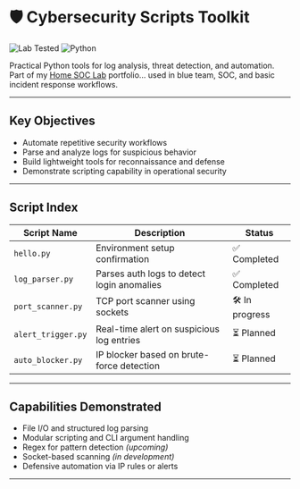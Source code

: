# 🛡️ Cybersecurity Scripts Toolkit

![Lab Tested](https://img.shields.io/badge/Lab-Tested-green)
![Python](https://img.shields.io/badge/Python-3.x-blue)

Practical Python tools for log analysis, threat detection, and automation.  
Part of my [Home SOC Lab](https://github.com/johnylabs/home-soc-lab-splunk-wazuh) portfolio... used in blue team, SOC, and basic incident response workflows.

---

## Key Objectives

- Automate repetitive security workflows
- Parse and analyze logs for suspicious behavior
- Build lightweight tools for reconnaissance and defense
- Demonstrate scripting capability in operational security

---

## Script Index

| Script Name         | Description                                  | Status         |
|--------------------|----------------------------------------------|----------------|
| `hello.py`          | Environment setup confirmation               | ✅ Completed    |
| `log_parser.py`     | Parses auth logs to detect login anomalies   | ✅ Completed    |
| `port_scanner.py`   | TCP port scanner using sockets               | 🛠️ In progress |
| `alert_trigger.py`  | Real-time alert on suspicious log entries    | ⏳ Planned      |
| `auto_blocker.py`   | IP blocker based on brute-force detection    | ⏳ Planned      |

---

## Capabilities Demonstrated

- File I/O and structured log parsing
- Modular scripting and CLI argument handling
- Regex for pattern detection *(upcoming)*
- Socket-based scanning *(in development)*
- Defensive automation via IP rules or alerts

---
